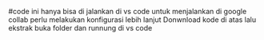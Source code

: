 #code ini hanya bisa di jalankan di vs code untuk menjalankan di google collab perlu melakukan konfigurasi lebih lanjut
Donwnload kode di atas lalu ekstrak
buka folder dan runnung di vs code

